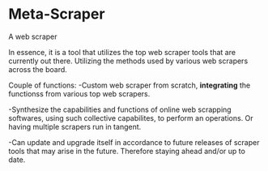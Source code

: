 # Meta-Scraper
A web scraper

In essence, it is a tool that utilizes the top web scraper tools that are currently out there.
Utilizing the methods used by various web scrapers across the board. 

Couple of functions:
-Custom web scraper from scratch, **integrating** the  functionss from various top web scrapers.
 
-Synthesize the capabilities and functions of online web scrapping softwares, using such collective capabilites, to perform an operations.
Or having multiple scrapers run in tangent.

-Can update and upgrade itself in accordance to future releases of 
scraper tools that may arise in the future. Therefore staying ahead and/or up to date.
